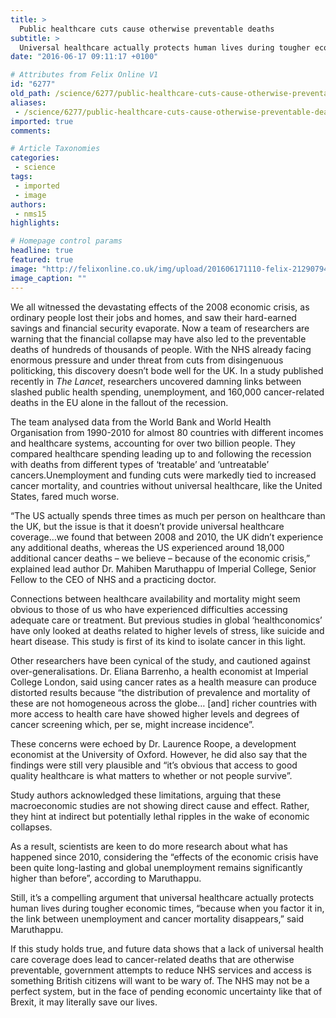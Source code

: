 ```yaml
---
title: >
  Public healthcare cuts cause otherwise preventable deaths
subtitle: >
  Universal healthcare actually protects human lives during tougher economic times
date: "2016-06-17 09:11:17 +0100"

# Attributes from Felix Online V1
id: "6277"
old_path: /science/6277/public-healthcare-cuts-cause-otherwise-preventable-deaths
aliases:
 - /science/6277/public-healthcare-cuts-cause-otherwise-preventable-deaths
imported: true
comments:

# Article Taxonomies
categories:
 - science
tags:
 - imported
 - image
authors:
 - nms15
highlights:

# Homepage control params
headline: true
featured: true
image: "http://felixonline.co.uk/img/upload/201606171110-felix-2129079425_291111a332_o.jpg"
image_caption: ""
---
```


We all witnessed the devastating effects of the 2008 economic crisis, as ordinary people lost their jobs and homes, and saw their hard-earned savings and financial security evaporate. Now a team of researchers are warning that the financial collapse may have also led to the preventable deaths of hundreds of thousands of people. With the NHS already facing enormous pressure and under threat from cuts from disingenuous politicking, this discovery doesn’t bode well for the UK. In a study published recently in _The Lancet_, researchers uncovered damning links between slashed public health spending, unemployment, and 160,000 cancer-related deaths in the EU alone in the fallout of the recession.

The team analysed data from the World Bank and World Health Organisation from 1990-2010 for almost 80 countries with different incomes and healthcare systems, accounting for over two billion people. They compared healthcare spending leading up to and following the recession with deaths from different types of ‘treatable’ and ‘untreatable’ cancers.Unemployment and funding cuts were markedly tied to increased cancer mortality, and countries without universal healthcare, like the United States, fared much worse.

“The US actually spends three times as much per person on healthcare than the UK, but the issue is that it doesn’t provide universal healthcare coverage…we found that between 2008 and 2010, the UK didn’t experience any additional deaths, whereas the US experienced around 18,000 additional cancer deaths – we believe – because of the economic crisis,” explained lead author Dr. Mahiben Maruthappu of Imperial College, Senior Fellow to the CEO of NHS and a practicing doctor.

Connections between healthcare availability and mortality might seem obvious to those of us who have experienced difficulties accessing adequate care or treatment. But previous studies in global ‘healthconomics’ have only looked at deaths related to higher levels of stress, like suicide and heart disease. This study is first of its kind to isolate cancer in this light.

Other researchers have been cynical of the study, and cautioned against over-generalisations. Dr. Eliana Barrenho, a health economist at Imperial College London, said using cancer rates as a health measure can produce distorted results because “the distribution of prevalence and mortality of these are not homogeneous across the globe… [and] richer countries with more access to health care have showed higher levels and degrees of cancer screening which, per se, might increase incidence”.

These concerns were echoed by Dr. Laurence Roope, a development economist at the University of Oxford. However, he did also say that the findings were still very plausible and “it’s obvious that access to good quality healthcare is what matters to whether or not people survive”.

Study authors acknowledged these limitations, arguing that these macroeconomic studies are not showing direct cause and effect. Rather, they hint at indirect but potentially lethal ripples in the wake of economic collapses.

As a result, scientists are keen to do more research about what has happened since 2010, considering the “effects of the economic crisis have been quite long-lasting and global unemployment remains significantly higher than before”, according to Maruthappu.

Still, it’s a compelling argument that universal healthcare actually protects human lives during tougher economic times, “because when you factor it in, the link between unemployment and cancer mortality disappears,” said Maruthappu.

If this study holds true, and future data shows that a lack of universal health care coverage does lead to cancer-related deaths that are otherwise preventable, government attempts to reduce NHS services and access is something British citizens will want to be wary of. The NHS may not be a perfect system, but in the face of pending economic uncertainty like that of Brexit, it may literally save our lives.
